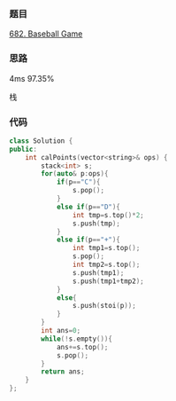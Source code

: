 ### 题目
[682. Baseball Game](https://leetcode-cn.com/problems/baseball-game/submissions/)
### 思路
4ms 97.35%

栈
### 代码
```c++
class Solution {
public:
    int calPoints(vector<string>& ops) {
        stack<int> s;
        for(auto& p:ops){
            if(p=="C"){
                s.pop();
            }
            else if(p=="D"){
                int tmp=s.top()*2;
                s.push(tmp);
            }
            else if(p=="+"){
                int tmp1=s.top();
                s.pop();
                int tmp2=s.top();
                s.push(tmp1);
                s.push(tmp1+tmp2);
            }
            else{
                s.push(stoi(p));
            }
        }
        int ans=0;
        while(!s.empty()){
            ans+=s.top();
            s.pop();
        }
        return ans;
    }
};
```
